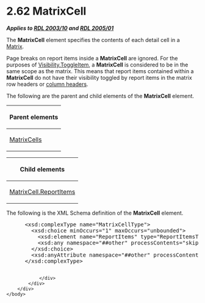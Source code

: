 <html dir="LTR" xmlns:mshelp="http://msdn.microsoft.com/mshelp" xmlns:ddue="http://ddue.schemas.microsoft.com/authoring/2003/5" xmlns:xlink="http://www.w3.org/1999/xlink" xmlns:tool="http://www.microsoft.com/tooltip">
    <head>
        <meta http-equiv="Content-Type" content="text/html; CHARSET=utf-8"></meta>
        <meta name="save" content="history"></meta>
        <title>2.62 MatrixCell</title>
        <xml>
            <mshelp:toctitle title="2.62 MatrixCell"></mshelp:toctitle>
            <mshelp:rltitle title="[MS-RDL]: MatrixCell"></mshelp:rltitle>
            <mshelp:keyword index="A" term="633bf979-190d-4b98-8571-84d25fb09ac9"></mshelp:keyword>
            <mshelp:attr name="DCSext.ContentType" value="open specification"></mshelp:attr>
            <mshelp:attr name="AssetID" value="633bf979-190d-4b98-8571-84d25fb09ac9"></mshelp:attr>
            <mshelp:attr name="TopicType" value="kbRef"></mshelp:attr>
            <mshelp:attr name="DCSext.Title" value="[MS-RDL]: MatrixCell" />
        </xml>
    </head>
    <body>
        <div id="header">
            <h1 class="heading">2.62 MatrixCell</h1>
        </div>
        <div id="mainSection">
            <div id="mainBody">
                <div id="allHistory" class="saveHistory"></div>
                <div id="sectionSection0" class="section" name="collapseableSection">
                    

<p><b><i>Applies to </i></b><a href="a7e2ad00-07c8-4f6d-80ab-3ad55df7b233.md"><b><i>RDL 2003/10</i></b></a><b>
<i>and </i></b><a href="3ebe2912-4958-4832-b391-cad1f5e13338.md"><b><i>RDL 2005/01</i></b></a></p>

<p>The <b>MatrixCell</b> element specifies the contents of each
detail cell in a <a href="25419c0a-c7c6-43d7-8ca5-1af842666dcb.md">Matrix</a>.</p>

<p>Page breaks on report items inside a <b>MatrixCell</b> are
ignored. For the purposes of <a href="c8d65dad-7679-4ef7-8d8c-dc7cffdfd32e.md">Visibility.ToggleItem</a>,
a <b>MatrixCell</b> is considered to be in the same scope as the matrix. This
means that report items contained within a <b>MatrixCell</b> do not have their
visibility toggled by report items in the matrix row headers or <a href="b2482b3f-74ab-4ca8-a9e5-c07955011743.md#gt_b44f1311-4a23-47b8-95a3-71a765d42c80">column headers</a>.</p>

<p>The following are the parent and child elements of the <b>MatrixCell</b>
element.</p>

<table>
 <thead>
  <tr>
   <th>
   <p>Parent elements</p>
   </th>
  </tr>
 </thead>
 <tr>
  <td>
  <p><a href="bcb7e609-bf3c-49c8-a5eb-32866c0b4d58.md">MatrixCells</a></p>
  </td>
 </tr>
</table>

<p> </p>

<table>
 <thead>
  <tr>
   <th>
   <p>Child elements</p>
   </th>
  </tr>
 </thead>
 <tr>
  <td>
  <p><a href="be6c6961-bc2d-4566-9998-d474b6bb190d.md">MatrixCell.ReportItems</a></p>
  </td>
 </tr>
</table>

<p>The following is the XML Schema definition of the <b>MatrixCell</b>
element.           </p>

<dl>
<dd>
<div><pre> &lt;xsd:complexType name=&quot;MatrixCellType&quot;&gt;
   &lt;xsd:choice minOccurs=&quot;1&quot; maxOccurs=&quot;unbounded&quot;&gt;
     &lt;xsd:element name=&quot;ReportItems&quot; type=&quot;ReportItemsType&quot; /&gt;
     &lt;xsd:any namespace=&quot;##other&quot; processContents=&quot;skip&quot; /&gt;
   &lt;/xsd:choice&gt;
   &lt;xsd:anyAttribute namespace=&quot;##other&quot; processContents=&quot;skip&quot; /&gt;
 &lt;/xsd:complexType&gt;
  
</pre></div>
</dd></dl>


                </div>
            </div>
        </div>
    </body>
</html>